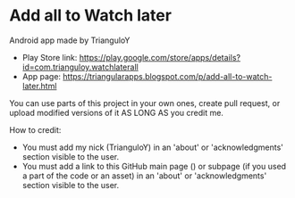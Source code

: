 # Add all to Watch later

Android app made by TrianguloY

- Play Store link: https://play.google.com/store/apps/details?id=com.trianguloy.watchlaterall
- App page: https://triangularapps.blogspot.com/p/add-all-to-watch-later.html

You can use parts of this project in your own ones, create pull request, or upload modified versions of it AS LONG AS you credit me.

How to credit:
- You must add my nick (TrianguloY) in an 'about' or 'acknowledgments' section visible to the user.
- You must add a link to this GitHub main page () or subpage (if you used a part of the code or an asset) in an 'about' or 'acknowledgments' section visible to the user.
